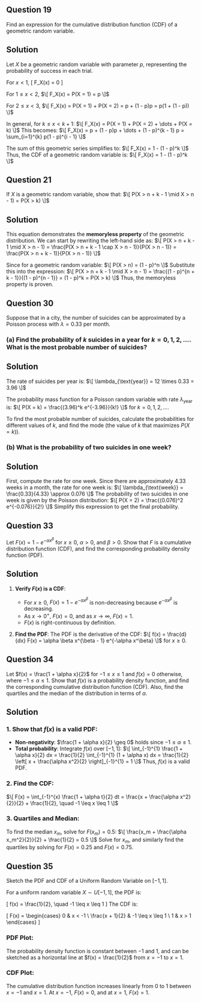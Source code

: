 ## Question 19
Find an expression for the cumulative distribution function (CDF) of a geometric random variable.

## Solution

Let $X$ be a geometric random variable with parameter $p$, representing the probability of success in each trial.

For $x < 1$,
\[
F_X(x) = 0
\]

For $1 \leq x < 2$,
$\[
F_X(x) = P(X = 1) = p
\]$

For $2 \leq x < 3$,
$\[
F_X(x) = P(X = 1) + P(X = 2) = p + (1 - p)p = p(1 + (1 - p))
\]$

In general, for $k \leq x < k + 1$:
$\[
F_X(x) = P(X = 1) + P(X = 2) + \dots + P(X = k)
\]$
This becomes:
$\[
F_X(x) = p + (1 - p)p + \dots + (1 - p)^{k - 1} p = \sum_{i=1}^{k} p(1 - p)^{i - 1}
\]$

The sum of this geometric series simplifies to:
$\[
F_X(x) = 1 - (1 - p)^k
\]$
Thus, the CDF of a geometric random variable is:
$\[
F_X(x) = 1 - (1 - p)^k
\]$


## Question 21
If $X$ is a geometric random variable, show that:
$\[
P(X > n + k - 1 \mid X > n - 1) = P(X > k)
\]$

## Solution

This equation demonstrates the **memoryless property** of the geometric distribution. We can start by rewriting the left-hand side as:
$\[
P(X > n + k - 1 \mid X > n - 1) = \frac{P(X > n + k - 1 \cap X > n - 1)}{P(X > n - 1)} = \frac{P(X > n + k - 1)}{P(X > n - 1)}
\]$

Since for a geometric random variable:
$\[
P(X > n) = (1 - p)^n
\]$
Substitute this into the expression:
$\[
P(X > n + k - 1 \mid X > n - 1) = \frac{(1 - p)^{n + k - 1}}{(1 - p)^{n - 1}} = (1 - p)^k = P(X > k)
\]$
Thus, the memoryless property is proven.


## Question 30
Suppose that in a city, the number of suicides can be approximated by a Poisson process with $\lambda = 0.33$ per month.

### (a) Find the probability of $k$ suicides in a year for $k = 0, 1, 2, \dots$. What is the most probable number of suicides?

## Solution

The rate of suicides per year is:
$\[
\lambda_{\text{year}} = 12 \times 0.33 = 3.96
\]$

The probability mass function for a Poisson random variable with rate $\lambda_{\text{year}}$ is:
$\[
P(X = k) = \frac{(3.96)^k e^{-3.96}}{k!}
\]$
for $k = 0, 1, 2, \dots$.

To find the most probable number of suicides, calculate the probabilities for different values of $k$, and find the mode (the value of $k$ that maximizes $P(X = k)$).

### (b) What is the probability of two suicides in one week?

## Solution

First, compute the rate for one week. Since there are approximately 4.33 weeks in a month, the rate for one week is:
$\[
\lambda_{\text{week}} = \frac{0.33}{4.33} \approx 0.076
\]$
The probability of two suicides in one week is given by the Poisson distribution:
$\[
P(X = 2) = \frac{(0.076)^2 e^{-0.076}}{2!}
\]$
Simplify this expression to get the final probability.


## Question 33
Let $F(x) = 1 - e^{-\alpha x^\beta}$ for $x \geq 0$, $\alpha > 0$, and $\beta > 0$. Show that $F$ is a cumulative distribution function (CDF), and find the corresponding probability density function (PDF).

## Solution

1. **Verify $F(x)$ is a CDF**:
   - For $x \geq 0$, $F(x) = 1 - e^{-\alpha x^\beta}$ is non-decreasing because $e^{-\alpha x^\beta}$ is decreasing.
   - As $x \to 0^+$, $F(x) = 0$, and as $x \to \infty$, $F(x) = 1$.
   - $F(x)$ is right-continuous by definition.

2. **Find the PDF**:
   The PDF is the derivative of the CDF:
    $\[
   f(x) = \frac{d}{dx} F(x) = \alpha \beta x^{\beta - 1} e^{-\alpha x^\beta}
   \]$
   for $x \geq 0$.


## Question 34
Let $f(x) = \frac{1 + \alpha x}{2}$ for $-1 \leq x \leq 1$ and $f(x) = 0$ otherwise, where $-1 \leq \alpha \leq 1$. Show that $f(x)$ is a probability density function, and find the corresponding cumulative distribution function (CDF). Also, find the quartiles and the median of the distribution in terms of $\alpha$.

## Solution

### 1. Show that $f(x)$ is a valid PDF:

- **Non-negativity**: $\frac{1 + \alpha x}{2} \geq 0$ holds since $-1 \leq \alpha \leq 1$.
- **Total probability**: Integrate $f(x)$ over $[-1, 1]$:
  $\[
  \int_{-1}^{1} \frac{1 + \alpha x}{2} dx = \frac{1}{2} \int_{-1}^{1} (1 + \alpha x) dx = \frac{1}{2} \left[ x + \frac{\alpha x^2}{2} \right]_{-1}^{1} = 1
  \]$
  Thus, $f(x)$ is a valid PDF.

### 2. Find the CDF:
$\[
F(x) = \int_{-1}^{x} \frac{1 + \alpha t}{2} dt = \frac{x + \frac{\alpha x^2}{2}}{2} + \frac{1}{2}, \quad -1 \leq x \leq 1
\]$

### 3. Quartiles and Median:
To find the median $x_m$, solve for $F(x_m) = 0.5$:
$\[
\frac{x_m + \frac{\alpha x_m^2}{2}}{2} + \frac{1}{2} = 0.5
\]$
Solve for $x_m$, and similarly find the quartiles by solving for $F(x) = 0.25$ and $F(x) = 0.75$.


## Question 35
Sketch the PDF and CDF of a Uniform Random Variable on $[-1, 1]$.

For a uniform random variable $X \sim U[-1, 1]$, the PDF is:

\[
f(x) = \frac{1}{2}, \quad -1 \leq x \leq 1
\]
The CDF is:

\[
F(x) = 
\begin{cases} 
0 & x < -1 \\
\frac{x + 1}{2} & -1 \leq x \leq 1 \\
1 & x > 1
\end{cases}
\]

### PDF Plot:
The probability density function is constant between $-1$ and $1$, and can be sketched as a horizontal line at $f(x) = \frac{1}{2}$ from $x = -1$ to $x = 1$.

### CDF Plot:
The cumulative distribution function increases linearly from $0$ to $1$ between $x = -1$ and $x = 1$. At $x = -1$, $F(x) = 0$, and at $x = 1$, $F(x) = 1$.
